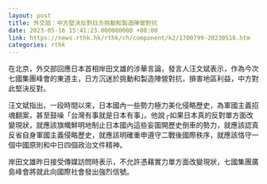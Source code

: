 ```yaml
---
layout: post
title: 外交部：中方堅決反對日方挑動和製造陣營對抗
date: 2023-05-16 15:41:23.000000000 +08:00
link: https://news.rthk.hk/rthk/ch/component/k2/1700799-20230516.htm
categories: rthk
---
```


在北京，外交部回應日本首相岸田文雄的涉華言論，發言人汪文斌表示，作為今次七國集團峰會的東道主，日方沉迷於挑動和製造陣營對抗，損害地區利益，中方對此堅決反對。

汪文斌指出，一段時間以來，日本國內一些勢力極力美化侵略歷史，為軍國主義招魂翻案，甚至鼓噪「台灣有事就是日本有事」。他說┌如果日本真的反對單方面改變現狀，就應該旗幟鮮明地制止日本國內這些妄圖開歷史倒車的勢力，就應該認真反省自身軍國主義侵略歷史，就應該明確重申遵守二戰後國際秩序，就應該恪守一個中國原則和中日四個政治文件精神。

岸田文雄昨日接受傳媒訪問時表示，不允許憑藉實力單方面改變現狀，七國集團廣島峰會將就此向國際社會發出強烈信號。
